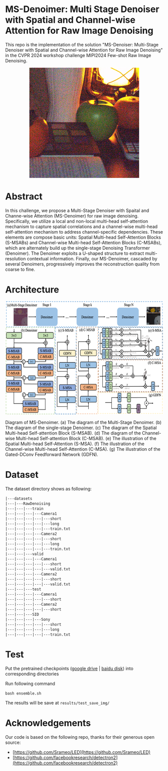 # MS-Denoimer: Multi Stage Denoiser with Spatial and Channel-wise Attention for Raw Image Denoising

This repo is the implementation of the solution "MS-Denoiser: Multi-Stage Denoiser with Spatial and Channel-wise Attention for Raw Image Denoising" in the CVPR 2024 workshop challenge MIPI2024 Few-shot Raw Image Denoising.

<div align=center>
<img src="https://github.com/ShawnDong98/MIPI2024_MS-Denoimer/blob/main/figures/teaser.gif" width = "350" height = "350" alt="">
</div>

# Abstract

In this challenge, we propose a Multi-Stage Denoiser with Spaital and Channe-wise Attention (MS-Denoimer) for raw image denoising. Specifically, we utilize a local and non-local multi-head self-attention mechanism to capture spatial correlations and a channel-wise multi-head self-attention mechanism to address channel-specific dependencies. These elements are compose basic units: Spatial Multi-head Self-Attention Blocks (S-MSABs) and Channel-wise Multi-head Self-Attention Blocks (C-MSABs), which are alternately build up the single-stage Denoising Transformer (Denoimer). The Denoimer exploits a U-shaped structure to extract multi-resolution contextual information.  Finally, our MS-Denoimer, cascaded by several Denoimers, progressively improves the reconstruction quality from coarse to fine. 

# Architecture

<div align=center>
<img src="https://github.com/ShawnDong98/MIPI2024_MS-Denoimer/blob/main/figures/MS-Denoimer.png" width = "700" height = "360" alt="">
</div>

Diagram of MS-Denoimer. (a) The diagram of the Multi-Stage Denoimer. (b) The diagram of the single-stage Denoimer. (c) The diagram of the Spatial Multi-head Self-attention Block (S-MSAB). (d) The diagram of the Channel-wise Multi-head Self-attention Block (C-MSAB). (e) The illustration of the Spatial Multi-head Self-Attention (S-MSA). (f) The illustration of the Channel-wise Multi-head Self-Attention (C-MSA). (g) The illustration of the Gated-DConv Feedforward Network (GDFN).


# Dataset

The dataset directory shows as following:

```
|---datasets
|---|---RawDenoising
|---|---|---train
|---|---|---|---Camera1
|---|---|---|---|---short
|---|---|---|---|---long
|---|---|---|---|---train.txt
|---|---|---|---Camera2
|---|---|---|---|---short
|---|---|---|---|---long
|---|---|---|---|---train.txt
|---|---|---valid
|---|---|---|---Camera1
|---|---|---|---|---short
|---|---|---|---|---valid.txt
|---|---|---|---Camera2
|---|---|---|---|---short
|---|---|---|---|---valid.txt
|---|---|---test
|---|---|---|---Camera1
|---|---|---|---|---short
|---|---|---|---Camera2
|---|---|---|---|---short
|---|---|---SID
|---|---|---|---Sony
|---|---|---|---|---short
|---|---|---|---|---long
|---|---|---|---|---train.txt
```


# Test

Put the pretrained checkpoints ([google drive]() | [baidu disk]()) into corresponding directories

Run following command

```
bash ensemble.sh
```

The results will be save at `results/test_save_img/`
 

# Acknowledgements

Our code is based on the following repo, thanks for their generous open source:

- [https://github.com/Srameo/LED](https://github.com/Srameo/LED)
- [https://github.com/facebookresearch/detectron2](https://github.com/facebookresearch/detectron2)

